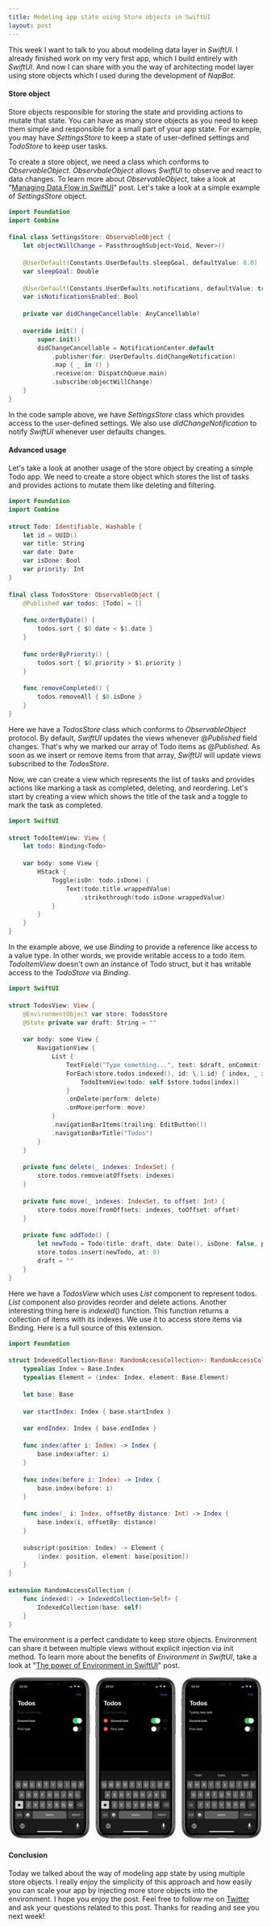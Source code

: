 ```yaml
---
title: Modeling app state using Store objects in SwiftUI
layout: post
---
```


This week I want to talk to you about modeling data layer in *SwiftUI*. I already finished work on my very first app, which I build entirely with *SwiftUI*. And now I can share with you the way of architecting model layer using store objects which I used during the development of *NapBot*.

#### Store object
Store objects responsible for storing the state and providing actions to mutate that state. You can have as many store objects as you need to keep them simple and responsible for a small part of your app state. For example, you may have *SettingsStore* to keep a state of user-defined settings and *TodoStore* to keep user tasks. 

To create a store object, we need a class which conforms to *ObservableObject*. *ObservbaleObject* allows *SwiftUI* to observe and react to data changes. To learn more about *ObservableObject*, take a look at "[Managing Data Flow in SwiftUI](/2019/07/03/managing-data-flow-in-swiftui/)" post. Let's take a look at a simple example of *SettingsStore* object.

```swift
import Foundation
import Combine

final class SettingsStore: ObservableObject {
    let objectWillChange = PassthroughSubject<Void, Never>()

    @UserDefault(Constants.UserDefaults.sleepGoal, defaultValue: 8.0)
    var sleepGoal: Double

    @UserDefault(Constants.UserDefaults.notifications, defaultValue: true)
    var isNotificationsEnabled: Bool

    private var didChangeCancellable: AnyCancellable?

    override init() {
        super.init()
        didChangeCancellable = NotificationCenter.default
            .publisher(for: UserDefaults.didChangeNotification)
            .map { _ in () }
            .receive(on: DispatchQueue.main)
            .subscribe(objectWillChange)
    }
}
```

In the code sample above, we have *SettingsStore* class which provides access to the user-defined settings. We also use *didChangeNotification* to notify *SwiftUI* whenever user defaults changes.

#### Advanced usage 
Let's take a look at another usage of the store object by creating a simple Todo app. We need to create a store object which stores the list of tasks and provides actions to mutate them like deleting and filtering.

```swift
import Foundation
import Combine

struct Todo: Identifiable, Hashable {
    let id = UUID()
    var title: String
    var date: Date
    var isDone: Bool
    var priority: Int
}

final class TodosStore: ObservableObject {
    @Published var todos: [Todo] = []

    func orderByDate() {
        todos.sort { $0.date < $1.date }
    }

    func orderByPriority() {
        todos.sort { $0.priority > $1.priority }
    }

    func removeCompleted() {
        todos.removeAll { $0.isDone }
    }
}
```

Here we have a *TodosStore* class which conforms to *ObservableObject* protocol. By default, *SwiftUI* updates the views whenever @*Published* field changes. That's why we marked our array of Todo items as @*Published*. As soon as we insert or remove items from that array, *SwiftUI* will update views subscribed to the *TodosStore*.

Now, we can create a view which represents the list of tasks and provides actions like marking a task as completed, deleting, and reordering. Let's start by creating a view which shows the title of the task and a toggle to mark the task as completed.

```swift
import SwiftUI

struct TodoItemView: View {
    let todo: Binding<Todo>

    var body: some View {
        HStack {
            Toggle(isOn: todo.isDone) {
                Text(todo.title.wrappedValue)
                    .strikethrough(todo.isDone.wrappedValue)
            }
        }
    }
}
```

In the example above, we use *Binding* to provide a reference like access to a value type. In other words, we provide writable access to a todo item. *TodoItemView* doesn't own an instance of Todo struct, but it has writable access to the *TodoStore* via *Binding*.

```swift
import SwiftUI

struct TodosView: View {
    @EnvironmentObject var store: TodosStore
    @State private var draft: String = ""

    var body: some View {
        NavigationView {
            List {
                TextField("Type something...", text: $draft, onCommit: addTodo)
                ForEach(store.todos.indexed(), id: \.1.id) { index, _ in
                    TodoItemView(todo: self.$store.todos[index])
                }
                .onDelete(perform: delete)
                .onMove(perform: move)
            }
            .navigationBarItems(trailing: EditButton())
            .navigationBarTitle("Todos")
        }
    }

    private func delete(_ indexes: IndexSet) {
        store.todos.remove(atOffsets: indexes)
    }

    private func move(_ indexes: IndexSet, to offset: Int) {
        store.todos.move(fromOffsets: indexes, toOffset: offset)
    }

    private func addTodo() {
        let newTodo = Todo(title: draft, date: Date(), isDone: false, priority: 0)
        store.todos.insert(newTodo, at: 0)
        draft = ""
    }
}
```

Here we have a *TodosView* which uses *List* component to represent todos. *List* component also provides reorder and delete actions. Another interesting thing here is *indexed*() function. This function returns a collection of items with its indexes. We use it to access store items via Binding. Here is a full source of this extension.

```swift
import Foundation

struct IndexedCollection<Base: RandomAccessCollection>: RandomAccessCollection {
    typealias Index = Base.Index
    typealias Element = (index: Index, element: Base.Element)

    let base: Base

    var startIndex: Index { base.startIndex }

    var endIndex: Index { base.endIndex }

    func index(after i: Index) -> Index {
        base.index(after: i)
    }

    func index(before i: Index) -> Index {
        base.index(before: i)
    }

    func index(_ i: Index, offsetBy distance: Int) -> Index {
        base.index(i, offsetBy: distance)
    }

    subscript(position: Index) -> Element {
        (index: position, element: base[position])
    }
}

extension RandomAccessCollection {
    func indexed() -> IndexedCollection<Self> {
        IndexedCollection(base: self)
    }
}
```

The environment is a perfect candidate to keep store objects. Environment can share it between multiple views without explicit injection via init method. To learn more about the benefits of *Environment* in *SwiftUI*, take a look at "[The power of Environment in SwiftUI](/2019/08/21/the-power-of-environment-in-swiftui/)" post.

![todos-screenshots](/public/todo.jpeg)

#### Conclusion
Today we talked about the way of modeling app state by using multiple store objects. I really enjoy the simplicity of this approach and how easily you can scale your app by injecting more store objects into the environment. I hope you enjoy the post. Feel free to follow me on [Twitter](https://twitter.com/mecid) and ask your questions related to this post. Thanks for reading and see you next week! 